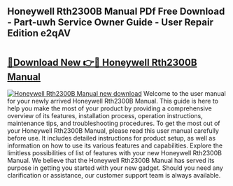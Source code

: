 ## Honeywell Rth2300B Manual PDf Free Download - Part-uwh Service Owner Guide - User Repair Edition e2qAV

# <h2><a href="http://bc25782.oget.top/?id=Honeywell+Rth2300B+Manual">🔗Download New 👉🔴 Honeywell Rth2300B Manual</a></h2>

[![Honeywell Rth2300B Manual new download](https://i.imgur.com/5g1atiW.png)](http://bc25782.oget.top/?id=Honeywell+Rth2300B+Manual)
Welcome to the user manual for your newly arrived Honeywell Rth2300B Manual. This guide is here to help you make the most of your product by providing a comprehensive overview of its features, installation process, operation instructions, maintenance tips, and troubleshooting procedures. To get the most out of your Honeywell Rth2300B Manual, please read this user manual carefully before use. It includes detailed instructions for product setup, as well as information on how to use its various features and capabilities. Explore the limitless possibilities of list of features with your new Honeywell Rth2300B Manual. We believe that the Honeywell Rth2300B Manual has served its purpose in getting you started with your new gadget. Should you need any clarification or assistance, our customer support team is always available.
